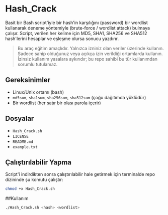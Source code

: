 # Hash_Crack

Basit bir Bash script'iyle bir hash'in karşılığını (password) bir wordlist kullanarak deneme yöntemiyle (brute-force / wordlist attack) bulmaya çalışır. Script, verilen her kelime için MD5, SHA1, SHA256 ve SHA512 hash'lerini hesaplar ve eşleşme olursa sonucu yazdırır.

> Bu araç eğitim amaçlıdır. Yalnızca izniniz olan veriler üzerinde kullanın.
> Sadece sahip olduğunuz veya açıkça izin verildiği ortamlarda kullanın.
> İzinsiz kullanım yasalara aykırıdır; bu repo sahibi bu tür kullanımdan sorumlu tutulamaz.

## Gereksinimler
- Linux/Unix ortamı (bash)
- `md5sum`, `sha1sum`, `sha256sum`, `sha512sum` (çoğu dağıtımda yüklüdür)
- Bir wordlist (her satır bir olası parola içerir)

## Dosyalar
- `Hash_Crack.sh` 
- `LICENSE` 
- `README.md` 
- `example.txt` 

## Çalıştırılabilir Yapma
Script'i indirdikten sonra çalıştırılabilir hale getirmek için terminalde repo dizininde şu komutu çalıştır:

```bash
chmod +x Hash_Crack.sh
```
##Kullanım
```bash
./Hash_Crack.sh <hash> <wordlist>
